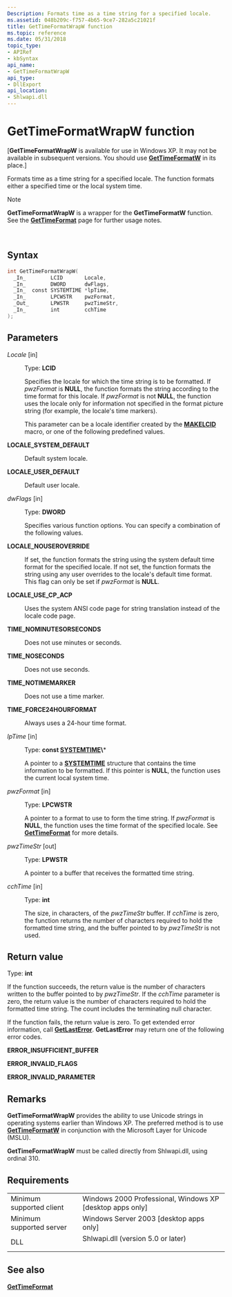 ```yaml
---
Description: Formats time as a time string for a specified locale.
ms.assetid: 048b209c-f757-4b65-9ce7-282a5c21021f
title: GetTimeFormatWrapW function
ms.topic: reference
ms.date: 05/31/2018
topic_type: 
- APIRef
- kbSyntax
api_name: 
- GetTimeFormatWrapW
api_type: 
- DllExport
api_location: 
- Shlwapi.dll
---
```


# GetTimeFormatWrapW function

\[**GetTimeFormatWrapW** is available for use in Windows XP. It may not be available in subsequent versions. You should use [**GetTimeFormatW**](https://msdn.microsoft.com/library/Dd318130(v=VS.85).aspx) in its place.\]

Formats time as a time string for a specified locale. The function formats either a specified time or the local system time.

> [!Note]  
> **GetTimeFormatWrapW** is a wrapper for the **GetTimeFormatW** function. See the [**GetTimeFormat**](https://msdn.microsoft.com/library/Dd318130(v=VS.85).aspx) page for further usage notes.

 

## Syntax


```C++
int GetTimeFormatWrapW(
  _In_        LCID       Locale,
  _In_        DWORD      dwFlags,
  _In_  const SYSTEMTIME *lpTime,
  _In_        LPCWSTR    pwzFormat,
  _Out_       LPWSTR     pwzTimeStr,
  _In_        int        cchTime
);
```



## Parameters

<dl> <dt>

*Locale* \[in\]
</dt> <dd>

Type: **LCID**

Specifies the locale for which the time string is to be formatted. If *pwzFormat* is **NULL**, the function formats the string according to the time format for this locale. If *pwzFormat* is not **NULL**, the function uses the locale only for information not specified in the format picture string (for example, the locale's time markers).

This parameter can be a locale identifier created by the [**MAKELCID**](https://msdn.microsoft.com/library/Dd319052(v=VS.85).aspx) macro, or one of the following predefined values.

<dt>

<span id="LOCALE_SYSTEM_DEFAULT"></span><span id="locale_system_default"></span>

<span id="LOCALE_SYSTEM_DEFAULT"></span><span id="locale_system_default"></span>**LOCALE\_SYSTEM\_DEFAULT**


</dt> <dd>

Default system locale.

</dd> <dt>

<span id="LOCALE_USER_DEFAULT"></span><span id="locale_user_default"></span>

<span id="LOCALE_USER_DEFAULT"></span><span id="locale_user_default"></span>**LOCALE\_USER\_DEFAULT**


</dt> <dd>

Default user locale.

</dd> </dl> </dd> <dt>

*dwFlags* \[in\]
</dt> <dd>

Type: **DWORD**

Specifies various function options. You can specify a combination of the following values.

<dt>

<span id="LOCALE_NOUSEROVERRIDE"></span><span id="locale_nouseroverride"></span>

<span id="LOCALE_NOUSEROVERRIDE"></span><span id="locale_nouseroverride"></span>**LOCALE\_NOUSEROVERRIDE**


</dt> <dd>

If set, the function formats the string using the system default time format for the specified locale. If not set, the function formats the string using any user overrides to the locale's default time format. This flag can only be set if *pwzFormat* is **NULL**.

</dd> <dt>

<span id="LOCALE_USE_CP_ACP"></span><span id="locale_use_cp_acp"></span>

<span id="LOCALE_USE_CP_ACP"></span><span id="locale_use_cp_acp"></span>**LOCALE\_USE\_CP\_ACP**


</dt> <dd>

Uses the system ANSI code page for string translation instead of the locale code page.

</dd> <dt>

<span id="TIME_NOMINUTESORSECONDS"></span><span id="time_nominutesorseconds"></span>

<span id="TIME_NOMINUTESORSECONDS"></span><span id="time_nominutesorseconds"></span>**TIME\_NOMINUTESORSECONDS**


</dt> <dd>

Does not use minutes or seconds.

</dd> <dt>

<span id="TIME_NOSECONDS"></span><span id="time_noseconds"></span>

<span id="TIME_NOSECONDS"></span><span id="time_noseconds"></span>**TIME\_NOSECONDS**


</dt> <dd>

Does not use seconds.

</dd> <dt>

<span id="TIME_NOTIMEMARKER"></span><span id="time_notimemarker"></span>

<span id="TIME_NOTIMEMARKER"></span><span id="time_notimemarker"></span>**TIME\_NOTIMEMARKER**


</dt> <dd>

Does not use a time marker.

</dd> <dt>

<span id="TIME_FORCE24HOURFORMAT"></span><span id="time_force24hourformat"></span>

<span id="TIME_FORCE24HOURFORMAT"></span><span id="time_force24hourformat"></span>**TIME\_FORCE24HOURFORMAT**


</dt> <dd>

Always uses a 24-hour time format.

</dd> </dl> </dd> <dt>

*lpTime* \[in\]
</dt> <dd>

Type: **const [**SYSTEMTIME**](https://msdn.microsoft.com/library/ms724950(v=VS.85).aspx)\***

A pointer to a [**SYSTEMTIME**](https://msdn.microsoft.com/library/ms724950(v=VS.85).aspx) structure that contains the time information to be formatted. If this pointer is **NULL**, the function uses the current local system time.

</dd> <dt>

*pwzFormat* \[in\]
</dt> <dd>

Type: **LPCWSTR**

A pointer to a format to use to form the time string. If *pwzFormat* is **NULL**, the function uses the time format of the specified locale. See [**GetTimeFormat**](https://msdn.microsoft.com/library/Dd318130(v=VS.85).aspx) for more details.

</dd> <dt>

*pwzTimeStr* \[out\]
</dt> <dd>

Type: **LPWSTR**

A pointer to a buffer that receives the formatted time string.

</dd> <dt>

*cchTime* \[in\]
</dt> <dd>

Type: **int**

The size, in characters, of the *pwzTimeStr* buffer. If *cchTime* is zero, the function returns the number of characters required to hold the formatted time string, and the buffer pointed to by *pwzTimeStr* is not used.

</dd> </dl>

## Return value

Type: **int**

If the function succeeds, the return value is the number of characters written to the buffer pointed to by *pwzTimeStr*. If the *cchTime* parameter is zero, the return value is the number of characters required to hold the formatted time string. The count includes the terminating null character.

If the function fails, the return value is zero. To get extended error information, call [**GetLastError**](https://msdn.microsoft.com/library/ms679360(v=VS.85).aspx). **GetLastError** may return one of the following error codes.

<dl> <dt>

**ERROR\_INSUFFICIENT\_BUFFER**
</dt> <dt>

**ERROR\_INVALID\_FLAGS**
</dt> <dt>

**ERROR\_INVALID\_PARAMETER**
</dt> </dl>

## Remarks

**GetTimeFormatWrapW** provides the ability to use Unicode strings in operating systems earlier than Windows XP. The preferred method is to use [**GetTimeFormatW**](https://msdn.microsoft.com/library/Dd318130(v=VS.85).aspx) in conjunction with the Microsoft Layer for Unicode (MSLU).

**GetTimeFormatWrapW** must be called directly from Shlwapi.dll, using ordinal 310.

## Requirements



|                                     |                                                                                                               |
|-------------------------------------|---------------------------------------------------------------------------------------------------------------|
| Minimum supported client<br/> | Windows 2000 Professional, Windows XP \[desktop apps only\]<br/>                                        |
| Minimum supported server<br/> | Windows Server 2003 \[desktop apps only\]<br/>                                                          |
| DLL<br/>                      | <dl> <dt>Shlwapi.dll (version 5.0 or later)</dt> </dl> |



## See also

<dl> <dt>

[**GetTimeFormat**](https://msdn.microsoft.com/library/Dd318130(v=VS.85).aspx)
</dt> </dl>

 

 





